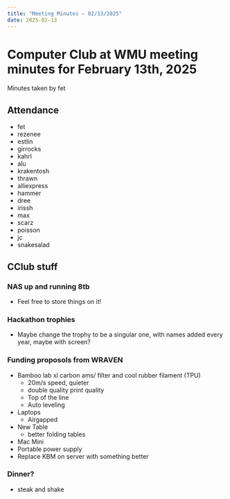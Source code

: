 ```yaml
---
title: "Meeting Minutes – 02/13/2025"
date: 2025-02-13
---
```

# Computer Club at WMU meeting minutes for February 13th, 2025
Minutes taken by fet



## Attendance
* fet
* rezenee
* estlin
* girrocks
* kahrl
* alu
* krakentosh
* thrawn
* alliexpress
* hammer
* dree
* irissh
* max
* scarz
* poisson
* jc
* snakesalad


## CClub stuff
### NAS up and running 8tb
* Feel free to store things on it!
### Hackathon trophies
* Maybe change the trophy to be a singular one, with names added every year, maybe with screen?
### Funding proposols from WRAVEN
* Bamboo lab xl carbon ams/ filter and cool rubber filament (TPU)
  * 20m/s speed, quieter
  * double quality print quality
  * Top of the line
  * Auto leveling
* Laptops
  * Airgapped
* New Table
  * better folding tables
* Mac Mini
* Portable power supply
* Replace KBM on server with something better
### Dinner?
* steak and shake
